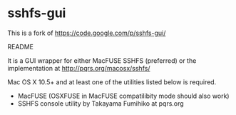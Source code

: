 sshfs-gui
=========

This is a fork of https://code.google.com/p/sshfs-gui/


README

It is a GUI wrapper for either MacFUSE SSHFS (preferred) or the implementation at http://pqrs.org/macosx/sshfs/

Mac OS X 10.5+ and at least one of the utilities listed below is required.

  - MacFUSE (OSXFUSE in MacFUSE compatilibity mode should also work)
  - SSHFS console utility by Takayama Fumihiko at pqrs.org
